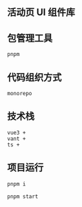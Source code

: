 <!--
 * @Author: liyafei
 * @Date: 2023-07-11 14:09:10
 * @Description: 
-->
## 活动页 UI 组件库


## 包管理工具
    pnpm

## 代码组织方式
    monorepo
## 技术栈

    vue3 + 
    vant +
    ts + 

## 项目运行
```bash
pnpm i

pnpm start

```